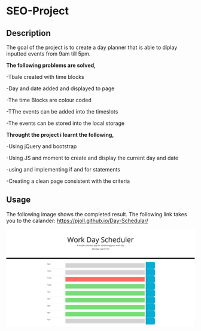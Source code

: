 # SEO-Project

## Description 
The goal of the project is to create a day planner that is able to diplay inputted events from 9am till 5pm.  

**The following problems are solved,**

-Tbale created with time blocks

-Day and date added and displayed to page

-The time Blocks are colour coded

-TThe events can be added into the timeslots

-The events can be stored into the local storage

**Throught the project i learnt the following,**

-Using jQuery and bootstrap

-Using JS and moment to create and display the current day and date

-using and implementing if and for statements

-Creating a clean page consistent with the criteria


## Usage 
The following image shows the completed result.
The following link takes you to the calander:
https://pjoll.github.io/Day-Schedular/


![alt text](/Assets/FireShot%20Capture%20008%20-%20Work%20Day%20Scheduler%20-%20127.0.0.1.png)

